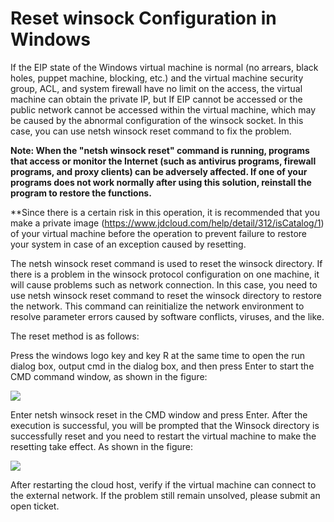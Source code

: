 # Reset winsock Configuration in Windows

If the EIP state of the Windows virtual machine is normal (no arrears, black holes, puppet machine, blocking, etc.) and the virtual machine security group, ACL, and system firewall have no limit on the access, the virtual machine can obtain the private IP, but If EIP cannot be accessed or the public network cannot be accessed within the virtual machine, which may be caused by the abnormal configuration of the winsock socket. In this case, you can use netsh winsock reset command to fix the problem.

**Note: When the "netsh winsock reset" command is running, programs that access or monitor the Internet (such as antivirus programs, firewall programs, and proxy clients) can be adversely affected. If one of your programs does not work normally after using this solution, reinstall the program to restore the functions.**

**Since there is a certain risk in this operation, it is recommended that you make a private image (https://www.jdcloud.com/help/detail/312/isCatalog/1) of your virtual machine before the operation to prevent failure to restore your system in case of an exception caused by resetting.

The netsh winsock reset command is used to reset the winsock directory. If there is a problem in the winsock protocol configuration on one machine, it will cause problems such as network connection. In this case, you need to use netsh winsock reset command to reset the winsock directory to restore the network. This command can reinitialize the network environment to resolve parameter errors caused by software conflicts, viruses, and the like.

The reset method is as follows:

Press the windows logo key and key R at the same time to open the run dialog box, output cmd in the dialog box, and then press Enter to start the CMD command window, as shown in the figure:

![](https://github.com/jdcloudcom/cn/blob/edit/image/Elastic-Compute/Virtual-Machine/Windows/Windows%E9%87%8D%E7%BD%AEwinsock%E9%85%8D%E7%BD%AE01.png)

Enter netsh winsock reset in the CMD window and press Enter. After the execution is successful, you will be prompted that the Winsock directory is successfully reset and you need to restart the virtual machine to make the resetting take effect.
As shown in the figure:

![](https://github.com/jdcloudcom/cn/blob/edit/image/Elastic-Compute/Virtual-Machine/Windows/Windows%E9%87%8D%E7%BD%AEwinsock%E9%85%8D%E7%BD%AE02.png)

After restarting the cloud host, verify if the virtual machine can connect to the external network. If the problem still remain unsolved, please submit an open ticket.
